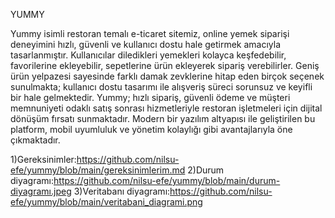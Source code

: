 YUMMY

Yummy isimli restoran temalı e-ticaret sitemiz, online yemek siparişi deneyimini hızlı, güvenli ve kullanıcı dostu hale getirmek amacıyla tasarlanmıştır. Kullanıcılar diledikleri yemekleri kolayca keşfedebilir, favorilerine ekleyebilir, sepetlerine ürün ekleyerek sipariş verebilirler. Geniş ürün yelpazesi sayesinde farklı damak zevklerine hitap eden birçok seçenek sunulmakta; kullanıcı dostu tasarımı ile alışveriş süreci sorunsuz ve keyifli bir hale gelmektedir.
Yummy; hızlı sipariş, güvenli ödeme ve müşteri memnuniyeti odaklı satış sonrası hizmetleriyle restoran işletmeleri için dijital dönüşüm fırsatı sunmaktadır. Modern bir yazılım altyapısı ile geliştirilen bu platform, mobil uyumluluk ve yönetim kolaylığı gibi avantajlarıyla öne çıkmaktadır.

1)Gereksinimler:https://github.com/nilsu-efe/yummy/blob/main/gereksinimlerim.md
2)Durum diyagramı:https://github.com/nilsu-efe/yummy/blob/main/durum-diyagramı.jpeg
3)Veritabanı diyagramı:https://github.com/nilsu-efe/yummy/blob/main/veritabani_diagrami.png
